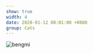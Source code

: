 ```yaml
---
show: true
width: 4
date: 2020-01-12 00:01:00 +0800
group: Cats
---
```

<div>
    <img data-src="{{ 'assets/images/etc/bengmi_2.jpg' | relative_url }}" class="lazy w-100 rounded" src="{{ '/assets/images/empty_300x200.png' | relative_url }}" data-toggle="tooltip" data-placement="top" title="bengmi">
</div>
